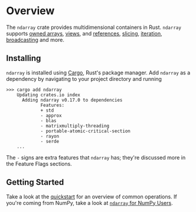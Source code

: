# Overview

The `ndarray` crate provides multidimensional containers in Rust.
`ndarray` supports [owned arrays](explain/types.md#owned-arrays), [views](explain/types.md#array-views), and [references](explain/types.md#array-references), [slicing](how-to/slice.md), [iteration](how-to/iterate.md), [broadcasting](how-to/broadcast.md) and more.

## Installing
`ndarray` is installed using [Cargo](https://doc.rust-lang.org/cargo/), Rust's package manager.
Add `ndarray` as a dependency by navigating to your project directory and running
``` shell
>>> cargo add ndarray
    Updating crates.io index
      Adding ndarray v0.17.0 to dependencies
             Features:
             + std
             - approx
             - blas
             - matrixmultiply-threading
             - portable-atomic-critical-section
             - rayon
             - serde
    ...
```
The `-` signs are extra features that `ndarray` has; they're discussed more in the Feature Flags sections.

## Getting Started
Take a look at the [quickstart](quickstart.md) for an overview of common operations.
If you're coming from NumPy, take a look at [`ndarray` for NumPy Users](numpy.md).
